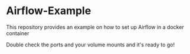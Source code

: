 # Airflow-Example
This repository provides an example on how to set up Airflow in a docker container

Double check the ports and your volume mounts and it's ready to go!
